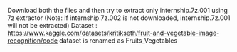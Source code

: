Download both the files and then try to extract only internship.7z.001 using 7z extractor (Note: if internship.7z.002 is not downloaded, internship.7z.001 will not be extracted)
Dataset : https://www.kaggle.com/datasets/kritikseth/fruit-and-vegetable-image-recognition/code
dataset is renamed as Fruits_Vegetables
